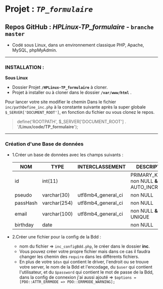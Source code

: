 # Projet : _`TP_formulaire`_
## Repos GitHub : _HPLinux-TP_formulaire_ - `branche master`

- Codé sous Linux, dans un environnement classique PHP, Apache, MySQL, phpMyAdmin.

---

### INSTALLATION :

**Sous Linux**

- Dossier Projet **`/HPLinux-TP_formulaire`** à cloner.
- Projet à installer ou à cloner dans le dossier **`/var/www/html`** . 
 
Pour lancer votre site modifier le chemin Dans le fichier `inc/pathDefine_inc.php` à la constante suivante après la super globale `$_SERVER['DOCUMENT_ROOT']`, en fonction du fichier ou vous clonez le repos.

>define('ROOTPATH', $_SERVER['DOCUMENT_ROOT'] . '**/Linux/code/TP_formulaire**');

---

### Création d'une Base de données

- 1.Créer un base de données avec les champs suivants :

   |   NOM    |   TYPE       |   INTERCLASSEMENT    |                 DESCRIPTION             |
   | -------- | ------------ | -------------------- | --------------------------------------- |
   |    id    |   int(11)    |                      | PRIMARY_KEY **&** non NULL **&** AUTO_INCREMENT |
   |  pseudo  | varchar(30)  |  utf8mb4_general_ci  | non NULL                                |
   | passHash | varchar(254) |  utf8mb4_general_ci  | non NULL                                |
   |  email   | varchar(100) |  utf8mb4_general_ci  | non NULL  **&** UNIQUE                  |
   | birthday |    date      |                      | non NULL                                |


- 2.Créer une fichier pour la config de la Bdd :

   - nom du fichier => `inc_configBdd.php`, le créer dans le dossier **inc**.
   - Vous pouvez créer votre propre fichier mais dans ce cas il faudra changer les chemin des `require` dans les différents fichiers.
   - En plus de votre `$dsn` qui contient le driver, l'endroit ou se trouve votre server, le nom de la Bdd et l'encodage,
     du `$user` qui contient l'utilisateur, et du `$password` qui contient le mot de passe de la Bdd,
     dans la config de connexion j'ai aussi ajouté => `$options = [PDO::ATTR_ERRMODE => PDO::ERRMODE_WARNING];`